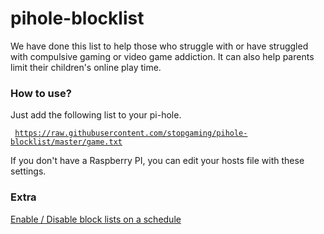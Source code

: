 # pihole-blocklist
<p>We have done this list to help those who struggle with or have struggled with compulsive gaming or video game addiction. It can also help parents limit their children's online play time.</p>

### How to use?
Just add the following list to your pi-hole.

<code> https://raw.githubusercontent.com/stopgaming/pihole-blocklist/master/game.txt </code>

If you don't have a Raspberry PI, you can edit your hosts file with these settings.

### Extra
[Enable / Disable block lists on a schedule](https://www.reddit.com/r/pihole/comments/a5p5zm/enable_disable_block_lists_on_a_schedule/)
